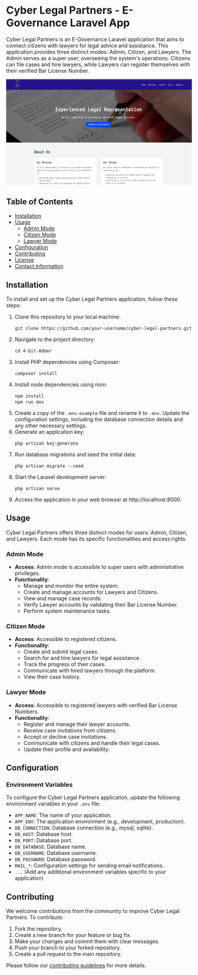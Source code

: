 # Cyber Legal Partners - E-Governance Laravel App

Cyber Legal Partners is an E-Governance Laravel application that aims to connect citizens with lawyers for legal advice and assistance. This application provides three distinct modes: Admin, Citizen, and Lawyers. The Admin serves as a super user, overseeing the system's operations. Citizens can file cases and hire lawyers, while Lawyers can register themselves with their verified Bar License Number.

![Alt text](https://github.com/domalasherpa/ecourt/blob/main/gitassests/Screenshot%20from%202023-10-23%2013-16-57.png)
## Table of Contents

- [Installation](#installation)
- [Usage](#usage)
  - [Admin Mode](#admin-mode)
  - [Citizen Mode](#citizen-mode)
  - [Lawyer Mode](#lawyer-mode)
- [Configuration](#configuration)
- [Contributing](#contributing)
- [License](#license)
- [Contact Information](#contact-information)

## Installation

To install and set up the Cyber Legal Partners application, follow these steps:

1. Clone this repository to your local machine:
   ```
   git clone https://github.com/your-username/cyber-legal-partners.git
   ```
2. Navigate to the project directory:
   ```
   cd 4-bit-Adder
   ```
3. Install PHP dependencies using Composer:
   ```
   composer install
   ```
4. Install node dependencies using nom:
   ```
   npm install
   npm run dev
   ```
5. Create a copy of the `.env.example` file and rename it to `.env`. Update the configuration settings, including the database connection details and any other necessary settings.
6. Generate an application key:
   ```
   php artisan key:generate
   ```
7. Run database migrations and seed the initial data:
   ```
   php artisan migrate --seed
   ```
8. Start the Laravel development server:
   ```
   php artisan serve
   ```
9. Access the application in your web browser at http://localhost:8000.

## Usage

Cyber Legal Partners offers three distinct modes for users: Admin, Citizen, and Lawyers. Each mode has its specific functionalities and access rights.

### Admin Mode

- **Access**: Admin mode is accessible to super users with administrative privileges.
- **Functionality**:
  - Manage and monitor the entire system.
  - Create and manage accounts for Lawyers and Citizens.
  - View and manage case records.
  - Verify Lawyer accounts by validating their Bar License Number.
  - Perform system maintenance tasks.

### Citizen Mode

- **Access**: Accessible to registered citizens.
- **Functionality**:
  - Create and submit legal cases.
  - Search for and hire lawyers for legal assistance.
  - Track the progress of their cases.
  - Communicate with hired lawyers through the platform.
  - View their case history.

### Lawyer Mode

- **Access**: Accessible to registered lawyers with verified Bar License Numbers.
- **Functionality**:
  - Register and manage their lawyer accounts.
  - Receive case invitations from citizens.
  - Accept or decline case invitations.
  - Communicate with citizens and handle their legal cases.
  - Update their profile and availability.

## Configuration

### Environment Variables

To configure the Cyber Legal Partners application, update the following environment variables in your `.env` file:

- `APP_NAME`: The name of your application.
- `APP_ENV`: The application environment (e.g., development, production).
- `DB_CONNECTION`: Database connection (e.g., mysql, sqlite).
- `DB_HOST`: Database host.
- `DB_PORT`: Database port.
- `DB_DATABASE`: Database name.
- `DB_USERNAME`: Database username.
- `DB_PASSWORD`: Database password.
- `MAIL_*`: Configuration settings for sending email notifications.
- `...` (Add any additional environment variables specific to your application)

## Contributing

We welcome contributions from the community to improve Cyber Legal Partners. To contribute:

1. Fork the repository.
2. Create a new branch for your feature or bug fix.
3. Make your changes and commit them with clear messages.
4. Push your branch to your forked repository.
5. Create a pull request to the main repository.

Please follow our [contributing guidelines](CONTRIBUTING.md) for more details.
